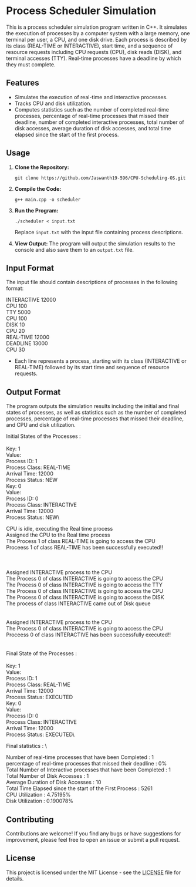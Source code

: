 # Process Scheduler Simulation

This is a process scheduler simulation program written in C++. It simulates the execution of processes by a computer system with a large memory, one terminal per user, a CPU, and one disk drive. Each process is described by its class (REAL-TIME or INTERACTIVE), start time, and a sequence of resource requests including CPU requests (CPU), disk reads (DISK), and terminal accesses (TTY). Real-time processes have a deadline by which they must complete.

## Features

- Simulates the execution of real-time and interactive processes.
- Tracks CPU and disk utilization.
- Computes statistics such as the number of completed real-time processes, percentage of real-time processes that missed their deadline, number of completed interactive processes, total number of disk accesses, average duration of disk accesses, and total time elapsed since the start of the first process.

## Usage

1. **Clone the Repository:**
    ```
    git clone https://github.com/Jaswanth19-596/CPU-Scheduling-OS.git
    ```

2. **Compile the Code:**
    ```
    g++ main.cpp -o scheduler
    ```

3. **Run the Program:**
    ```
    ./scheduler < input.txt
    ```

    Replace `input.txt` with the input file containing process descriptions.

4. **View Output:**
    The program will output the simulation results to the console and also save them to an `output.txt` file.

## Input Format

The input file should contain descriptions of processes in the following format:

INTERACTIVE 12000\
CPU 100\
TTY 5000\
CPU 100\
DISK 10\
CPU 20\
REAL-TIME 12000\
DEADLINE 13000\
CPU 30




- Each line represents a process, starting with its class (INTERACTIVE or REAL-TIME) followed by its start time and sequence of resource requests.

## Output Format

The program outputs the simulation results including the initial and final states of processes, as well as statistics such as the number of completed processes, percentage of real-time processes that missed their deadline, and CPU and disk utilization.




Initial States of the Processes : \
\
Key: 1\
Value:\
    Process ID: 1\
    Process Class: REAL-TIME\
    Arrival Time: 12000\
    Process Status: NEW\
Key: 0\
Value:\
    Process ID: 0\
    Process Class: INTERACTIVE\
    Arrival Time: 12000\
    Process Status: NEW\


CPU is idle, executing the Real time process\
Assigned the CPU to the Real time process\
The Process 1 of class REAL-TIME is going to access the CPU\
Proceess 1 of class REAL-TIME has been successfully executed!!\
\
\
\
Assigned INTERACTIVE process to the CPU\
The Process 0 of class INTERACTIVE is going to access the CPU\
The Process 0 of class INTERACTIVE is going to access the TTY\
The Process 0 of class INTERACTIVE is going to access the CPU\
The Process 0 of class INTERACTIVE is going to access the DISK\
The process of class INTERACTIVE came out of Disk queue\
\
\
Assigned INTERACTIVE process to the CPU\
The Process 0 of class INTERACTIVE is going to access the CPU\
Proceess 0 of class INTERACTIVE has been successfully executed!!\
\
\
Final State of the Processes :\
\
Key: 1\
Value:\
    Process ID: 1\
    Process Class: REAL-TIME\
    Arrival Time: 12000\
    Process Status: EXECUTED\
Key: 0\
Value:\
    Process ID: 0\
    Process Class: INTERACTIVE\
    Arrival Time: 12000\
    Process Status: EXECUTED\


Final statistics : \

Number of real-time processes that have been Completed                 : 1\
percentage of real-time processes that missed their deadline           : 0%\
Total Number of Interactive processes that have been Completed         : 1\
Total Number of Disk Accesses                                          : 1\
Average Duration of Disk Accesses                                      : 10\
Total Time Elapsed since the start of the First Process                : 5261\
CPU Utilization                                                        : 4.75195%\
Disk Utilization                                                       : 0.190078%




## Contributing

Contributions are welcome! If you find any bugs or have suggestions for improvement, please feel free to open an issue or submit a pull request.

## License

This project is licensed under the MIT License - see the [LICENSE](LICENSE) file for details.
